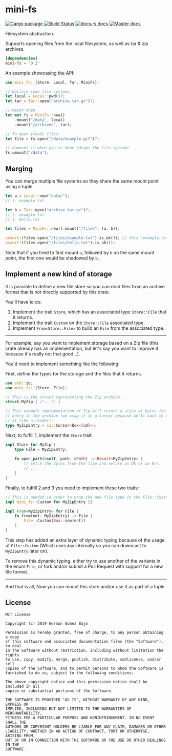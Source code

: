 # mini-fs

[![Cargo package](https://img.shields.io/crates/v/mini-fs.svg?style=flat-square)](https://crates.io/crates/mini-fs)
[![Build Status](https://img.shields.io/travis/germangb/mini-fs/master.svg?style=flat-square)](https://travis-ci.org/germangb/mini-fs)
[![docs.rs docs](https://docs.rs/mini-fs/badge.svg?style=flat-square)](https://docs.rs/mini-fs)
[![Master docs](https://img.shields.io/badge/docs-master-blue.svg?style=flat-square)](https://germangb.github.io/mini-fs/)

Filesystem abstraction.

Supports opening files from the local filesystem, as well as tar & zip archives.

```toml
[dependencies]
mini-fs = "0.2"
```

An example showcasing the API:

```rust
use mini_fs::{Store, Local, Tar, MiniFs};

// Declare some file systems.
let local = Local::pwd()?;
let tar = Tar::open("archive.tar.gz")?;

// Mount them.
let mut fs = MiniFs::new()
    .mount("/data", local)
    .mount("/archived", tar);

// To open (read) files:
let file = fs.open("/data/example.gif")?;

// Unmount it when you're done (drops the file system)
fs.umount("/data");
```

## Merging

You can merge multiple file systems so they share the same mount point using a tuple.

```rust
let a = Local::new("data/");
// |- example.txt

let b = Tar::open("archive.tar.gz")?;
// |- example.txt
// |- hello.txt

let files = MiniFs::new().mount("/files", (a, b));

assert!(files.open("/files/example.txt").is_ok()); // this "example.txt" is from "a"
assert!(files.open("/files/hello.txt").is_ok());
```

Note that if you tried to first mount `a`, followed by `b` on the same mount point, the first one would be shadowed by `b`.

## Implement a new kind of storage

It is possible to define a new file store so you can read files from an archive format that is not directly supported by this crate.

You'll have to do:

1. Implement the trait `Store`, which has an associated type `Store::File` that it returns.
2. Implement the trait `Custom` on the `Store::File` associated type.
3. Implement `From<Store::File>` to build an `File` from the associated type.

---

For example, say you want to implement storage based on a Zip file (this crate already has an implementation, but let's say you want to improve it because it's really not that good...).

You'd need to implement something like the following:

First, define the types for the storage and the files that it returns.
```rust
use std::io;
use mini_fs::{Store, File};

// This is the struct representing the Zip archive.
struct MyZip { /*...*/ }

// This example implementation of Zip will return a slice of bytes for each
// entry in the archive (we wrap it in a Cursor because we'll want to use
// it like a reader):
type MyZipEntry = io::Cursor<Box<[u8]>>;
```

Next, to fulfill 1, implement the `Store` trait:

```rust
impl Store for MyZip {
    type File = MyZipEntry;
    
    fn open_path(&self, path: &Path) -> Result<MyZipEntry> {
        // fetch the bytes from the file and return an Ok or an Err.
        // ...
    }
}
```

Finally, to fulfill 2 and 3 you need to implement these two traits:

```rust
// This is needed in order to wrap the new file type in the File::Custom next:
impl mini_fs::Custom for MyZipEntry {}

impl From<MyZipEntry> for File {
    fn from(ent: MyZipEntry) -> File {
        File::Custom(Box::new(ent))
    }
}
```

This step has added an extra layer of dynamic typing because of the usage of `File::Custom` (Which uses `Any` internally so you can downcast to `MyZipEntry` later on).

To remove this dynamic typing, either try to use another of the variants in the enum `File`, or fork and/or submit a Pull Request with support for a new file format.

---

And that is all, Now you can mount this store and/or use it as part of a tuple.

## License

```
MIT License

Copyright (c) 2019 German Gomez Bajo

Permission is hereby granted, free of charge, to any person obtaining a copy
of this software and associated documentation files (the "Software"), to deal
in the Software without restriction, including without limitation the rights
to use, copy, modify, merge, publish, distribute, sublicense, and/or sell
copies of the Software, and to permit persons to whom the Software is
furnished to do so, subject to the following conditions:

The above copyright notice and this permission notice shall be included in all
copies or substantial portions of the Software.

THE SOFTWARE IS PROVIDED "AS IS", WITHOUT WARRANTY OF ANY KIND, EXPRESS OR
IMPLIED, INCLUDING BUT NOT LIMITED TO THE WARRANTIES OF MERCHANTABILITY,
FITNESS FOR A PARTICULAR PURPOSE AND NONINFRINGEMENT. IN NO EVENT SHALL THE
AUTHORS OR COPYRIGHT HOLDERS BE LIABLE FOR ANY CLAIM, DAMAGES OR OTHER
LIABILITY, WHETHER IN AN ACTION OF CONTRACT, TORT OR OTHERWISE, ARISING FROM,
OUT OF OR IN CONNECTION WITH THE SOFTWARE OR THE USE OR OTHER DEALINGS IN THE
SOFTWARE.
```